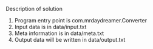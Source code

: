 Description of solution

1. Program entry point is com.mrdaydreamer.Converter
2. Input data is in data/input.txt
3. Meta information is in data/meta.txt
4. Output data will be written in data/output.txt